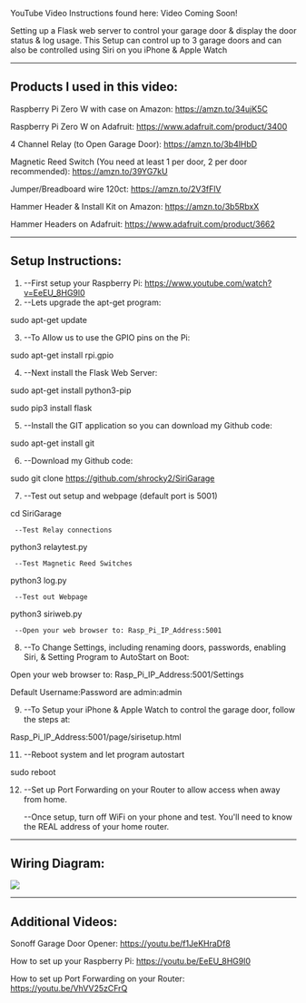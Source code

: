YouTube Video Instructions found here: Video Coming Soon!

Setting up a Flask web server to control your garage door & display the door status & log usage. This Setup can control up to 3 garage doors and can also be controlled using Siri on you iPhone & Apple Watch

--------------------------------------------------------------------
Products I used in this video:
--------------------------------------------------------------------

Raspberry Pi Zero W with case on Amazon: https://amzn.to/34ujK5C

Raspberry Pi Zero W on Adafruit: https://www.adafruit.com/product/3400

4 Channel Relay (to Open Garage Door): https://amzn.to/3b4lHbD

Magnetic Reed Switch (You need at least 1 per door, 2 per door recommended): https://amzn.to/39YG7kU

Jumper/Breadboard wire 120ct: https://amzn.to/2V3fFlV

Hammer Header & Install Kit on Amazon: https://amzn.to/3b5RbxX

Hammer Headers on Adafruit: https://www.adafruit.com/product/3662

--------------------------------------------------------------------
Setup Instructions:
--------------------------------------------------------------------

1.  --First setup your Raspberry Pi: https://www.youtube.com/watch?v=EeEU_8HG9l0 
2.  --Lets upgrade the apt-get program:

sudo apt-get update

3.  --To Allow us to use the GPIO pins on the Pi:

sudo apt-get install rpi.gpio

4.  --Next install the Flask Web Server: 

sudo apt-get install python3-pip

sudo pip3 install flask

5.  --Install the GIT application so you can download my Github code: 

sudo apt-get install git 

6.  --Download my Github code: 

sudo git clone https://github.com/shrocky2/SiriGarage
 
7.  --Test out setup and webpage (default port is 5001)

cd SiriGarage

     --Test Relay connections
     
python3 relaytest.py

     --Test Magnetic Reed Switches
     
python3 log.py

     --Test out Webpage
     
python3 siriweb.py

     --Open your web browser to: Rasp_Pi_IP_Address:5001

 8.  --To Change Settings, including renaming doors, passwords, enabling Siri, & Setting Program to AutoStart on Boot:
 
Open your web browser to: Rasp_Pi_IP_Address:5001/Settings

Default Username:Password are admin:admin

9.  --To Setup your iPhone & Apple Watch to control the garage door, follow the steps at:

Rasp_Pi_IP_Address:5001/page/sirisetup.html

11.  --Reboot system and let program autostart

sudo reboot

12.  --Set up Port Forwarding on your Router to allow access when away from home.

     --Once setup, turn off WiFi on your phone and test. You'll need to know the REAL address of your home router.

--------------------------------------------------------------------
Wiring Diagram:
--------------------------------------------------------------------

<img src="https://github.com/shrocky2/SiriGarage/blob/main/Mulit%20Door%20Wiring%20Diagram.jpg">

--------------------------------------------------------------------
Additional Videos:
--------------------------------------------------------------------
Sonoff Garage Door Opener: https://youtu.be/f1JeKHraDf8

How to set up your Raspberry Pi: https://youtu.be/EeEU_8HG9l0

How to set up Port Forwarding on your Router: https://youtu.be/VhVV25zCFrQ
